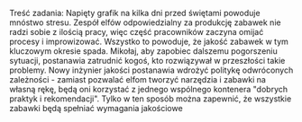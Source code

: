 Treść zadania:
Napięty grafik na kilka dni przed świętami powoduje mnóstwo stresu. Zespół elfów odpowiedzialny za produkcję zabawek nie radzi sobie z ilością pracy, więc część pracowników zaczyna omijać procesy i improwizować. Wszystko to powoduje, że jakość zabawek w tym kluczowym okresie spada. Mikołaj, aby zapobiec dalszemu pogorszeniu sytuacji, postanawia zatrudnić kogoś, kto rozwiązywał w przeszłości takie problemy. Nowy inżynier jakości postanawia wdrożyć politykę odwróconych zależności - zamiast pozwalać elfom tworzyć narzędzia i zabawki na własną rękę, będą oni korzystać z jednego wspólnego kontenera "dobrych praktyk i rekomendacji". Tylko w ten sposób można zapewnić, że wszystkie zabawki będą spełniać wymagania jakościowe